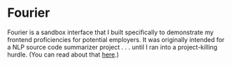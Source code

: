 # Fourier
Fourier is a sandbox interface that I built specifically to demonstrate my frontend proficiencies for potential employers. It was originally intended for a NLP source code summarizer project . . . until I ran into a project-killing hurdle. (You can read about that [here](https://github.com/cf7/Fourier/blob/main/docs/original_README.md).)
